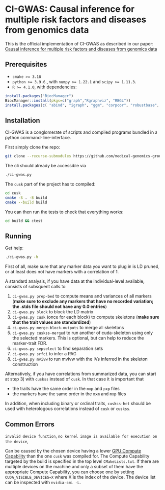 # CI-GWAS: Causal inference for multiple risk factors and diseases from genomics data

This is the official implementation of CI-GWAS as described in our paper: [Causal inference for multiple risk factors and diseases from genomics data](https://www.biorxiv.org/content/10.1101/2023.12.06.570392v1)

## Prerequisites

- `cmake >= 3.18`
- `python >= 3.9.6` , with `numpy >= 1.22.1` and `scipy >= 1.11.3`.
- `R >= 4.1.0`, with dependencies:

```R
install.packages("BiocManager")
BiocManager::install(pkgs=c("graph","Rgraphviz", "RBGL"))
install.packages(c( "abind", "igraph", "ggm", "corpcor", "robustbase", "vcd", "Rcpp", "bdsmatrix", "sfsmisc", "fastICA", "clue", "MASS", "Matrix", "mvtnorm"," huge", "ggplot2", "dagitty", 'pcalg', 'Matrix'))
```

## Installation

CI-GWAS is a conglomerate of scripts and compiled programs bundled in a python command-line-interface.

First simply clone the repo:

```bash
git clone --recurse-submodules https://github.com/medical-genomics-group/ci-gwas.git
```

The cli should already be accessible via

```bash
./ci-gwas.py
```

The `cusk` part of the project has to compiled:

```bash
cd cusk
cmake -S . -B build
cmake --build build
```

You can then run the tests to check that everything works:

```bash
cd build && ctest
```

## Running

Get help:

```bash
./ci-gwas.py -h
```

First of all, make sure that any marker data you want to plug in is LD pruned, or at least does not have markers with a correlation of 1.

A standard analysis, if you have data at the individual-level available, consists of subsquent calls to

1. `ci-gwas.py prep-bed` to compute means and variances of all markers
   (**make sure to exclude any markers that have no recorded variation; the .stds file should not have any 0.0 entries**)
2. `ci-gwas.py block` to block the LD matrix
3. `ci-gwas.py cusk` (once for each block) to compute skeletons
   (**make sure that the trait values are standardized**)
4. `ci-gwas.py merge-block-outputs` to merge all skeletons
5. `ci-gwas.py cuskss-merged` to run another of cuda-skeleton using only the selected markers. This is optional, but can help to reduce the marker-trait FDR.
6. `ci-gwas.py sepselect` to find separation sets
7. `ci-gwas.py srfci` to infer a PAG
8. `ci-gwas.py mvivw` to run mvivw with the IVs inferred in the skeleton construction

Alternatively, if you have correlations from summarized data, you can start at step 3) with `cuskss` instead of `cusk`. In that case it is important that

- the traits have the same order in the `mxp` and `pxp` files
- the markers have the same order in the `mxm` and `mxp` files

In addition, when including binary or ordinal traits, `cuskss-het` should be used with heterologous correlations instead of `cusk` or `cuskss`.

## Common Errors

`invalid device function`,
`no kernel image is available for execution on the device`,

Can be caused by the chosen device having a lower [GPU Compute Capability](https://developer.nvidia.com/cuda-gpus#collapseOne) than the one `cusk` was compiled for. The Compute Capability targeted by the build is specified in the top level `CMakeLists.txt`. If there are multiple devices on the machine and only a subset of them have the appropriate Compute Capability, you can choose one by setting `CUDA_VISIBLE_DEVICES=X` where X is the index of the device. The device list can be inspected with `nvidia-smi -L`.
